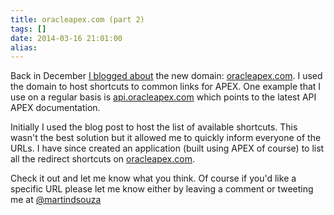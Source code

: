 ```yaml
---
title: oracleapex.com (part 2)
tags: []
date: 2014-03-16 21:01:00
alias:
---
```


Back in December [I blogged about](http://www.talkapex.com/2013/12/oracleapexcom.html) the new domain: [oracleapex.com](http://oracleapex.com/). I used the domain to host shortcuts to common links for APEX. One example that I use on a regular basis is [api.oracleapex.com](http://api.oracleapex.com/) which points to the latest API APEX documentation.

Initially I used the blog post to host the list of available shortcuts. This wasn't the best solution but it allowed me to quickly inform everyone of the URLs. I have since created an application (built using APEX of course) to list all the redirect shortcuts on [oracleapex.com](http://oracleapex.com/).

Check it out and let me know what you think. Of course if you'd like a specific URL please let me know either by leaving a comment or tweeting me at&nbsp;[@martindsouza](https://twitter.com/martindsouza)